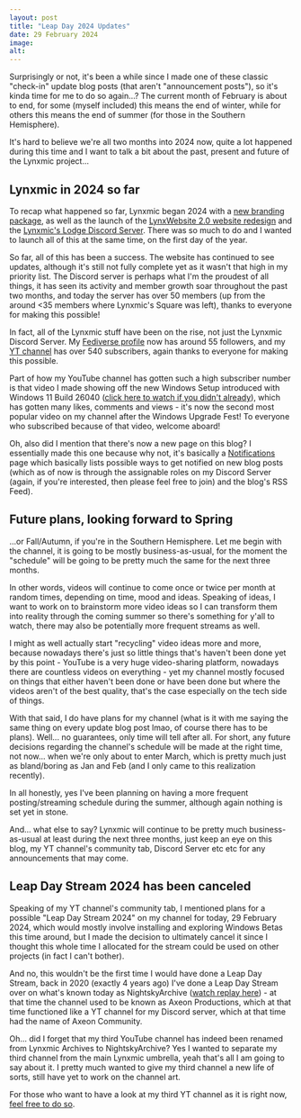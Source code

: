 ```yaml
---
layout: post
title: "Leap Day 2024 Updates"
date: 29 February 2024
image:
alt:
---
```


Surprisingly or not, it's been a while since I made one of these classic "check-in" update blog posts (that aren't "announcement posts"), so it's kinda time for me to do so again...? The current month of February is about to end, for some (myself included) this means the end of winter, while for others this means the end of summer (for those in the Southern Hemisphere).

It's hard to believe we're all two months into 2024 now, quite a lot happened during this time and I want to talk a bit about the past, present and future of the Lynxmic project...

## Lynxmic in 2024 so far
To recap what happened so far, Lynxmic began 2024 with a [new branding package][1], as well as the launch of the [LynxWebsite 2.0 website redesign][2] and the [Lynxmic's Lodge Discord Server][3]. There was so much to do and I wanted to launch all of this at the same time, on the first day of the year.

So far, all of this has been a success. The website has continued to see updates, although it's still not fully complete yet as it wasn't that high in my priority list. The Discord server is perhaps what I'm the proudest of all things, it has seen its activity and member growth soar throughout the past two months, and today the server has over 50 members (up from the around <35 members where Lynxmic's Square was left), thanks to everyone for making this possible!

In fact, all of the Lynxmic stuff have been on the rise, not just the Lynxmic Discord Server. My [Fediverse profile][4] now has around 55 followers, and my [YT channel][5] has over 540 subscribers, again thanks to everyone for making this possible.

Part of how my YouTube channel has gotten such a high subscriber number is that video I made showing off the new Windows Setup introduced with Windows 11 Build 26040 ([click here to watch if you didn't already][6]), which has gotten many likes, comments and views - it's now the second most popular video on my channel after the Windows Upgrade Fest! To everyone who subscribed because of that video, welcome aboard!

Oh, also did I mention that there's now a new page on this blog? I essentially made this one because why not, it's basically a [Notifications][7] page which basically lists possible ways to get notified on new blog posts (which as of now is through the assignable roles on my Discord Server (again, if you're interested, then please feel free to join) and the blog's RSS Feed).

## Future plans, looking forward to Spring
...or Fall/Autumn, if you're in the Southern Hemisphere. Let me begin with the channel, it is going to be mostly business-as-usual, for the moment the "schedule" will be going to be pretty much the same for the next three months.

In other words, videos will continue to come once or twice per month at random times, depending on time, mood and ideas. Speaking of ideas, I want to work on to brainstorm more video ideas so I can transform them into reality through the coming summer so there's something for y'all to watch, there may also be potentially more frequent streams as well.

I might as well actually start "recycling" video ideas more and more, because nowadays there's just so little things that's haven't been done yet by this point - YouTube is a very huge video-sharing platform, nowadays there are countless videos on everything - yet my channel mostly focused on things that either haven't been done or have been done but where the videos aren't of the best quality, that's the case especially on the tech side of things.

With that said, I do have plans for my channel (what is it with me saying the same thing on every update blog post lmao, of course there has to be plans). Well... no guarantees, only time will tell after all. For short, any future decisions regarding the channel's schedule will be made at the right time, not now... when we're only about to enter March, which is pretty much just as bland/boring as Jan and Feb (and I only came to this realization recently).

In all honestly, yes I've been planning on having a more frequent posting/streaming schedule during the summer, although again nothing is set yet in stone.

And... what else to say? Lynxmic will continue to be pretty much business-as-usual at least during the next three months, just keep an eye on this blog, my YT channel's community tab, Discord Server etc etc for any announcements that may come.

## Leap Day Stream 2024 has been canceled
Speaking of my YT channel's community tab, I mentioned plans for a possible "Leap Day Stream 2024" on my channel for today, 29 February 2024, which would mostly involve installing and exploring Windows Betas this time around, but I made the decision to ultimately cancel it since I thought this whole time I allocated for the stream could be used on other projects (in fact I can't bother).

And no, this wouldn't be the first time I would have done a Leap Day Stream, back in 2020 (exactly 4 years ago) I've done a Leap Day Stream over on what's known today as NightskyArchive ([watch replay here][8]) - at that time the channel used to be known as Axeon Productions, which at that time functioned like a YT channel for my Discord server, which at that time had the name of Axeon Community.

Oh... did I forget that my third YouTube channel has indeed been renamed from Lynxmic Archives to NightskyArchive? Yes I wanted to separate my third channel from the main Lynxmic umbrella, yeah that's all I am going to say about it. I pretty much wanted to give my third channel a new life of sorts, still have yet to work on the channel art.

For those who want to have a look at my third YT channel as it is right now, [feel free to do so][9].

[1]: /2024-01-01-happy-new-year-whats-next-lynxmic.md
[2]: https://lynxmic.github.io
[3]: https://lynxmic.github.io/discord
[4]: https://wetdry.world/@lynxmic
[5]: https://youtube.com/lynxmic
[6]: https://youtu.be/t5qvvHSPOvI
[7]: /notifications
[8]: https://www.youtube.com/live/hzyS_-TW7DM
[9]: https://youtube.com/@nightskyarchive